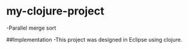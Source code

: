 # my-clojure-project
-Parallel merge sort

##Implementation
-This project was designed in Eclipse using clojure.
